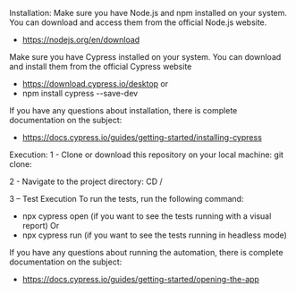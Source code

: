 Installation:
Make sure you have Node.js and npm installed on your system. You can download and access them from the official Node.js website.
   - https://nodejs.org/en/download
   
Make sure you have Cypress installed on your system. You can download and install them from the official Cypress website
- https://download.cypress.io/desktop
or
- npm install cypress --save-dev

If you have any questions about installation, there is complete documentation on the subject:
- https://docs.cypress.io/guides/getting-started/installing-cypress

Execution:
1 - Clone or download this repository on your local machine:
git clone:

2 - Navigate to the project directory:
CD /

3 – Test Execution
To run the tests, run the following command:

- npx cypress open (if you want to see the tests running with a visual report)
Or
- npx cypress run (if you want to see the tests running in headless mode)

If you have any questions about running the automation, there is complete documentation on the subject:
 - https://docs.cypress.io/guides/getting-started/opening-the-app
